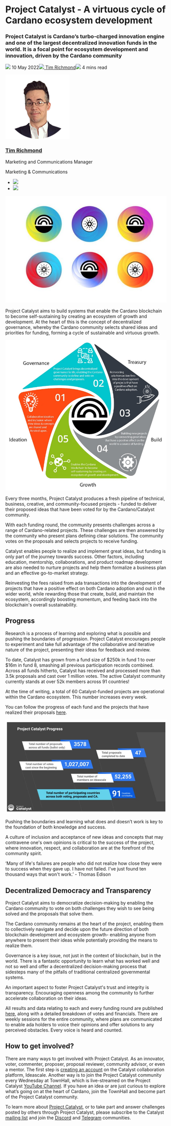 # Project Catalyst - A virtuous cycle of Cardano ecosystem development
### **Project Catalyst is Cardano’s turbo-charged innovation engine and one of the largest decentralized innovation funds in the world. It is a focal point for ecosystem development and innovation, driven by the Cardano community**
![](img/2022-05-10-project-catalyst-a-virtuous-cycle-of-cardano-ecosystem-development-investing-in-great-ideas-to-make-positive-real-world-changes.002.png) 10 May 2022![](img/2022-05-10-project-catalyst-a-virtuous-cycle-of-cardano-ecosystem-development-investing-in-great-ideas-to-make-positive-real-world-changes.002.png)[ Tim Richmond](/en/blog/authors/tim-richmond/page-1/)![](img/2022-05-10-project-catalyst-a-virtuous-cycle-of-cardano-ecosystem-development-investing-in-great-ideas-to-make-positive-real-world-changes.003.png) 4 mins read

![Tim Richmond](img/2022-05-10-project-catalyst-a-virtuous-cycle-of-cardano-ecosystem-development-investing-in-great-ideas-to-make-positive-real-world-changes.004.png)[](/en/blog/authors/tim-richmond/page-1/)
### [**Tim Richmond**](/en/blog/authors/tim-richmond/page-1/)
Marketing and Communications Manager

Marketing & Communications

- ![](img/2022-05-10-project-catalyst-a-virtuous-cycle-of-cardano-ecosystem-development-investing-in-great-ideas-to-make-positive-real-world-changes.005.png)[](mailto:tim.richmond@iohk.io "Email")
- ![](img/2022-05-10-project-catalyst-a-virtuous-cycle-of-cardano-ecosystem-development-investing-in-great-ideas-to-make-positive-real-world-changes.006.png)[](https://www.linkedin.com/in/tim--richmond/ "LinkedIn")

![Project Catalyst - A virtuous cycle of Cardano ecosystem development](img/2022-05-10-project-catalyst-a-virtuous-cycle-of-cardano-ecosystem-development-investing-in-great-ideas-to-make-positive-real-world-changes.007.jpeg)

Project Catalyst aims to build systems that enable the Cardano blockchain to become self-sustaining by creating an ecosystem of growth and development. At the heart of this is the concept of decentralized governance, whereby the Cardano community selects shared ideas and priorities for funding, forming a cycle of sustainable and virtuous growth.

![](img/2022-05-10-project-catalyst-a-virtuous-cycle-of-cardano-ecosystem-development-investing-in-great-ideas-to-make-positive-real-world-changes.008.jpeg)

Every three months, Project Catalyst produces a fresh pipeline of technical, business, creative, and community-focused projects - funded to deliver their proposed ideas that have been voted for by the Cardano/Catalyst community.

With each funding round, the community presents challenges across a range of Cardano-related projects. These challenges are then answered by the community who present plans defining clear solutions. The community votes on the proposals and selects projects to receive funding.

Catalyst enables people to realize and implement great ideas, but funding is only part of the journey towards success. Other factors, including education, mentorship, collaborations, and product roadmap development are also needed to nurture projects and help them formalize a business plan and an effective go-to-market strategy.

Reinvesting the fees raised from ada transactions into the development of projects that have a positive effect on both Cardano adoption and out in the wider world, while rewarding those that create, build, and maintain the ecosystem, accordingly boosting momentum, and feeding back into the blockchain's overall sustainability.
## **Progress**
Research is a process of learning and exploring what is possible and pushing the boundaries of progression. Project Catalyst encourages people to experiment and take full advantage of the collaborative and iterative nature of the project, presenting their ideas for feedback and review. 

To date, Catalyst has grown from a fund size of $250k in fund 1 to over $16m in fund 8, smashing all previous participation records combined. Across all funds hitherto, Catalyst has received and processed more than 3.5k proposals and cast over 1 million votes. The active Catalyst community currently stands at over 52k members across 91 countries!

At the time of writing, a total of 60 Catalyst-funded projects are operational within the Cardano ecosystem. This number increases every week.

You can follow the progress of each fund and the projects that have realized their proposals [here](https://bit.ly/FundedProjectsReporting).

![](img/2022-05-10-project-catalyst-a-virtuous-cycle-of-cardano-ecosystem-development-investing-in-great-ideas-to-make-positive-real-world-changes.009.jpeg)

Pushing the boundaries and learning what does and doesn’t work is key to the foundation of both knowledge and success.

A culture of inclusion and acceptance of new ideas and concepts that may contravene one's own opinions is critical to the success of the project, where innovation, respect, and collaboration are at the forefront of the community spirit.

‘Many of life's failures are people who did not realize how close they were to success when they gave up. I have not failed. I've just found ten thousand ways that won't work.’ - Thomas Edison
## **Decentralized Democracy and Transparency**
Project Catalyst aims to democratize decision-making by enabling the Cardano community to vote on both challenges they wish to see being solved and the proposals that solve them. 

The Cardano community remains at the heart of the project, enabling them to collectively navigate and decide upon the future direction of both blockchain development and ecosystem growth- enabling anyone from anywhere to present their ideas while potentially providing the means to realize them.

Governance is a key issue, not just in the context of blockchain, but in the world. There is a fantastic opportunity to learn what has worked well and not so well and offer a decentralized decision-making process that sidesteps many of the pitfalls of traditional centralized governmental systems.

An important aspect to foster Project Catalyst's trust and integrity is transparency. Encouraging openness among the community to further accelerate collaboration on their ideas. 

All results and data relating to each and every funding round are published [here](https://docs.google.com/spreadsheets/d/1bfnWFa94Y7Zj0G7dtpo9W1nAYGovJbswipxiHT4UE3g/edit#gid=938310766), along with a detailed breakdown of votes and financials. There are weekly sessions for the entire community, where plans are communicated to enable ada holders to voice their opinions and offer solutions to any perceived obstacles. Every voice is heard and counted.
## **How to get involved?**
There are many ways to get involved with Project Catalyst. As an innovator, voter, commenter, proposer, proposal reviewer, community advisor, or even a mentor. The first step is [creating an account](https://cardano.ideascale.com/) on the Catalyst collaboration platform, Ideascale. Another way is to join the Project Catalyst community every Wednesday at TownHall, which is live-streamed on the Project Catalyst [YouTube Channel](https://www.youtube.com/playlist?list=PLnPTB0CuBOByRhpTUdALq4J89m_h7QqLk). If you have an idea or are just curious to explore what’s going on at the heart of Cardano, join the TownHall and become part of the Project Catalyst community.

To learn more about [Project Catalyst](https://iohk.io/en/blog/posts/2021/02/12/our-million-dollar-baby-project-catalyst), or to take part and answer challenges posted by others through Project Catalyst, please subscribe to the Catalyst [mailing list](https://bit.ly/3dSZJvx) and join the [Discord](https://discord.gg/2RnUtK8) and [Telegram](https://t.me/cardanocatalyst) communities.
